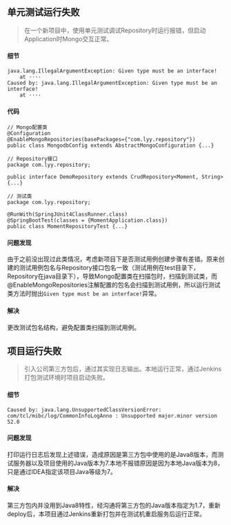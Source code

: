 ## 单元测试运行失败
> 在一个新项目中，使用单元测试调试Repository时运行报错，但启动Application时Mongo交互正常。
#### 细节
```
java.lang.IllegalArgumentException: Given type must be an interface!
    at ····
Caused by: java.lang.IllegalArgumentException: Given type must be an interface!
    at ····
```
#### 代码
```
// Mongo配置类
@Configuration
@EnableMongoRepositories(basePackages={"com.lyy.repository"})
public class MongodbConfig extends AbstractMongoConfiguration {...}

// Repository接口
package com.lyy.repository;

public interface DemoRepository extends CrudRepository<Moment, String> {...}

// 测试类
package com.lyy.repository;

@RunWith(SpringJUnit4ClassRunner.class)
@SpringBootTest(classes = {MomentApplication.class})
public class MomentRepositoryTest {...}
```

#### 问题发现
由于之前没出现过此类情况，考虑新项目下是否测试用例创建步骤有差错。原来创建的测试用例包名与Repository接口包名一致（测试用例在test目录下，Repository在java目录下），导致Mongo配置类在扫描包时，扫描到测试类，而@EnableMongoRepositories注解配置的包名会扫描到测试用例，所以运行测试类方法时抛出```Given type must be an interface!```异常。

#### 解决
更改测试包名结构，避免配置类扫描到测试用例。

## 项目运行失败
> 引入公司第三方包后，通过其实现日志输出。本地运行正常，通过Jenkins打包测试环境时项目启动失败。

#### 细节
```
Caused by: java.lang.UnsupportedClassVersionError: com/tcl/mibc/log/CommonInfoLogAnno : Unsupported major.minor version 52.0
```

#### 问题发现
打印运行日志后发现上述错误，造成原因是第三方包中使用的是Java8版本，而测试服务器以及项目使用的Java版本为7.本地不报错原因是因为本地Java版本为8，只是通过IDEA指定该项目Java等级为7。

#### 解决
第三方包内并没用到Java8特性，经沟通将第三方包的Java版本指定为1.7，重新deploy后，本项目通过Jenkins重新打包并在测试机重启服务后运行正常。

